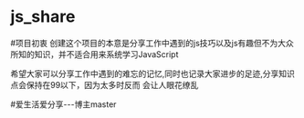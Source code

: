 # js_share
#项目初衷
创建这个项目的本意是分享工作中遇到的js技巧以及js有趣但不为大众所知的知识，并不适合用来系统学习JavaScript

希望大家可以分享工作中遇到的难忘的记忆,同时也记录大家进步的足迹,分享知识点会保持在99以下，因为太多时反而
会让人眼花缭乱

#爱生活爱分享---博主master